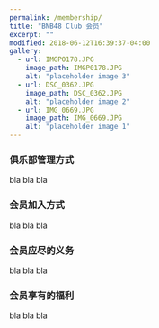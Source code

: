 ```yaml
---
permalink: /membership/
title: "BNB48 Club 会员"
excerpt: ""
modified: 2018-06-12T16:39:37-04:00
gallery:
  - url: IMGP0178.JPG
    image_path: IMGP0178.JPG
    alt: "placeholder image 3"
  - url: DSC_0362.JPG
    image_path: DSC_0362.JPG
    alt: "placeholder image 2"
  - url: IMG_0669.JPG
    image_path: IMG_0669.JPG
    alt: "placeholder image 1"
---
```



### 俱乐部管理方式
bla bla bla

### 会员加入方式
bla bla bla

### 会员应尽的义务
bla bla bla

### 会员享有的福利
bla bla bla



